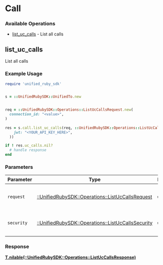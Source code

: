 # Call


### Available Operations

* [list_uc_calls](#list_uc_calls) - List all calls

## list_uc_calls

List all calls

### Example Usage

```ruby
require 'unified_ruby_sdk'


s = ::UnifiedRubySDK::UnifiedTo.new


req = ::UnifiedRubySDK::Operations::ListUcCallsRequest.new(
  connection_id: "<value>",
)
    
res = s.call.list_uc_calls(req, ::UnifiedRubySDK::Operations::ListUcCallsSecurity.new(
    jwt: "<YOUR_API_KEY_HERE>",
  ))

if ! res.uc_calls.nil?
  # handle response
end

```

### Parameters

| Parameter                                                                                           | Type                                                                                                | Required                                                                                            | Description                                                                                         |
| --------------------------------------------------------------------------------------------------- | --------------------------------------------------------------------------------------------------- | --------------------------------------------------------------------------------------------------- | --------------------------------------------------------------------------------------------------- |
| `request`                                                                                           | [::UnifiedRubySDK::Operations::ListUcCallsRequest](../../models/operations/listuccallsrequest.md)   | :heavy_check_mark:                                                                                  | The request object to use for the request.                                                          |
| `security`                                                                                          | [::UnifiedRubySDK::Operations::ListUcCallsSecurity](../../models/operations/listuccallssecurity.md) | :heavy_check_mark:                                                                                  | The security requirements to use for the request.                                                   |


### Response

**[T.nilable(::UnifiedRubySDK::Operations::ListUcCallsResponse)](../../models/operations/listuccallsresponse.md)**

